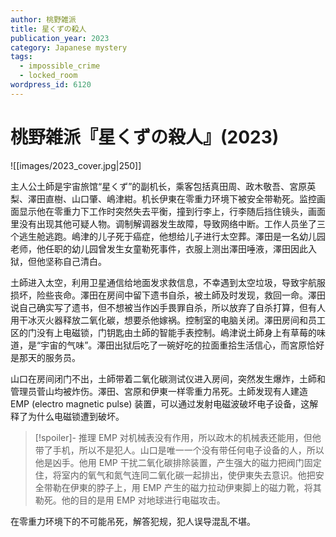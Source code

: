 ```yaml
---
author: 桃野雑派
title: 星くずの殺人
publication_year: 2023
category: Japanese mystery
tags:
  - impossible_crime
  - locked_room
wordpress_id: 6120
---
```


# 桃野雑派『星くずの殺人』(2023)

![[images/2023_cover.jpg|250]]

主人公土師是宇宙旅馆“星くず”的副机长，乘客包括真田周、政木敬吾、宮原英梨、澤田直樹、山口肇、嶋津紺。机长伊東在零重力环境下被安全带勒死。监控画面显示他在零重力下工作时突然失去平衡，撞到行李上，行李随后挡住镜头，画面里没有出现其他可疑人物。调制解调器发生故障，导致网络中断。工作人员坐了三个逃生舱逃跑。嶋津的儿子死于癌症，他想给儿子进行太空葬。澤田是一名幼儿园老师，他任职的幼儿园曾发生女童勒死事件，衣服上测出澤田唾液，澤田因此入狱，但他坚称自己清白。

土師进入太空，利用卫星通信给地面发求救信息，不幸遇到太空垃圾，导致宇航服损坏，险些丧命。澤田在房间中留下遗书自杀，被土師及时发现，救回一命。澤田说自己确实写了遗书，但不想被当作凶手畏罪自杀，所以放弃了自杀打算，但有人用干冰灭火器释放二氧化碳，想要杀他嫁祸。控制室的电脑关闭。澤田房间和员工区的门没有上电磁锁，门钥匙由土師的智能手表控制。嶋津说土師身上有草莓的味道，是“宇宙的气味”。澤田出狱后吃了一碗好吃的拉面重拾生活信心，而宮原恰好是那天的服务员。

山口在房间闭门不出，土師带着二氧化碳测试仪进入房间，突然发生爆炸，土師和管理员菅山均被炸伤。澤田、宮原和伊東一样零重力吊死。土師发现有人建造 EMP (electro magnetic pulse) 装置，可以通过发射电磁波破坏电子设备，这解释了为什么电磁锁遭到破坏。

> [!spoiler]- 推理
> EMP 对机械表没有作用，所以政木的机械表还能用，但他带了手机，所以不是犯人。山口是唯一一个没有带任何电子设备的人，所以他是凶手。他用 EMP 干扰二氧化碳排除装置，产生强大的磁力把阀门固定住，将室内的氧气和氮气连同二氧化碳一起排出，使伊東失去意识。他把安全带勒在伊東的脖子上，用 EMP 产生的磁力拉动伊東脚上的磁力靴，将其勒死。他的目的是用 EMP 对地球进行电磁攻击。

在零重力环境下的不可能吊死，解答犯规，犯人误导混乱不堪。